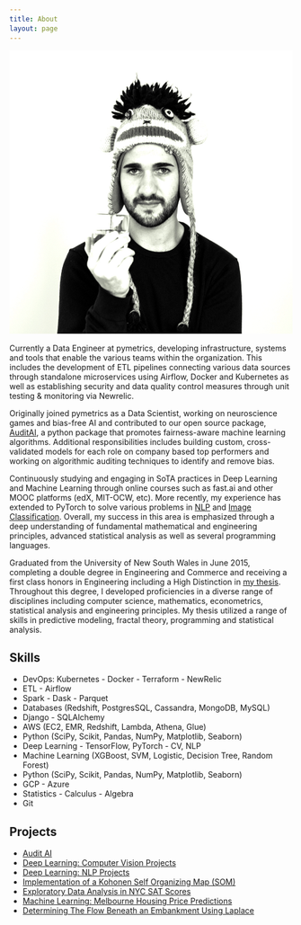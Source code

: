 ```yaml
---
title: About
layout: page
---
```

![daniel](/assets/images/daniel.jpg)

Currently a Data Engineer at pymetrics, developing infrastructure, systems and tools that enable the various teams within the organization. This includes the development of ETL pipelines connecting various data sources through standalone microservices using Airflow, Docker and Kubernetes as well as establishing security and data quality control measures through unit testing & monitoring via Newrelic.

Originally joined pymetrics as a Data Scientist, working on neuroscience games and bias-free AI and contributed to our open source package, [AuditAI](https://github.com/pymetrics/audit-ai), a python package that promotes fairness-aware machine learning algorithms. Additional responsibilities includes building custom, cross-validated models for each role on company based top performers and working on algorithmic auditing techniques to identify and remove bias.

Continuously studying and engaging in SoTA practices in Deep Learning and Machine Learning through online courses such as fast.ai and other MOOC platforms (edX, MIT-OCW, etc). More recently, my experience has extended to PyTorch to solve various problems in [NLP](https://github.com/danieldiamond/nlp-projects) and [Image Classification](https://github.com/danieldiamond/dl-projects). Overall, my success in this area is emphasized through a deep understanding of fundamental mathematical and engineering principles, advanced statistical analysis as well as several programming languages.

Graduated from the University of New South Wales in June 2015, completing a double degree in Engineering and Commerce and receiving a first class honors in Engineering including a High Distinction in [my thesis](https://www.slideshare.net/DanielDiamond4/evaluation-of-thermal-conductivity-using-fractal-approach-78905305). Throughout this degree, I developed proficiencies in a diverse range of disciplines including computer science, mathematics, econometrics, statistical analysis and engineering principles. My thesis utilized a range of skills in predictive modeling, fractal theory, programming and statistical analysis.

<h2>Skills</h2>

<ul class="skill-list">
	<li>DevOps: Kubernetes - Docker - Terraform - NewRelic</li>
	<li>ETL - Airflow</li>
	<li>Spark - Dask - Parquet</li>
	<li>Databases (Redshift, PostgresSQL, Cassandra, MongoDB, MySQL)</li>
	<li>Django - SQLAlchemy</li>
	<li>AWS (EC2, EMR, Redshift, Lambda, Athena, Glue)</li>
	<li>Python (SciPy, Scikit, Pandas, NumPy, Matplotlib, Seaborn)</li>
	<li>Deep Learning - TensorFlow, PyTorch - CV, NLP</li>
	<li>Machine Learning (XGBoost, SVM, Logistic, Decision Tree, Random Forest)</li>
	<li>Python (SciPy, Scikit, Pandas, NumPy, Matplotlib, Seaborn)</li>
	<li>GCP - Azure</li>
	<li>Statistics - Calculus - Algebra</li>
	<li>Git</li>
</ul>

<h2>Projects</h2>

<ul>
	<li><a href="https://github.com/pymetrics/audit-ai/">Audit AI</a></li>
	<li><a href="https://github.com/danieldiamond/dl-projects">Deep Learning: Computer Vision Projects</a></li>
	<li><a href="https://github.com/danieldiamond/nlp-projects/tree/master/wine-reviews">Deep Learning: NLP Projects</a></li>
	<li><a href="https://github.com/danieldiamond/kohonen-network">Implementation of a Kohonen Self Organizing Map (SOM)</a></li>
	<li><a href="https://github.com/danieldiamond/SAT-Scores">Exploratory Data Analysis in NYC SAT Scores</a></li>
	<li><a href="https://github.com/danieldiamond/melbourne_housing">Machine Learning: Melbourne Housing Price Predictions</a></li>
	<li><a href="https://github.com/danieldiamond/embankment">Determining The Flow Beneath an Embankment Using Laplace</a></li>
</ul>
